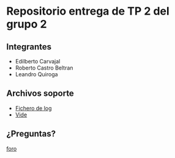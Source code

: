 # Repositorio entrega de TP 2 del grupo 2

## Integrantes

- Edilberto Carvajal
- Roberto Castro Beltran
- Leandro Quiroga

## Archivos soporte

- [Fichero de log](https://drive.google.com/file/d/1H6cSXuyC3S6NRpn--xxvZvvvVAUyd_8T/view?usp=sharing)
- [Vide](https://drive.google.com/file/d/1BWsnAlAhxMKt-Rw1Xq7OKxUJpDrD3MyD/view?usp=sharing)


## ¿Preguntas?

[foro](https://campusposgrado.fi.uba.ar/mod/forum/view.php?id=10780)



